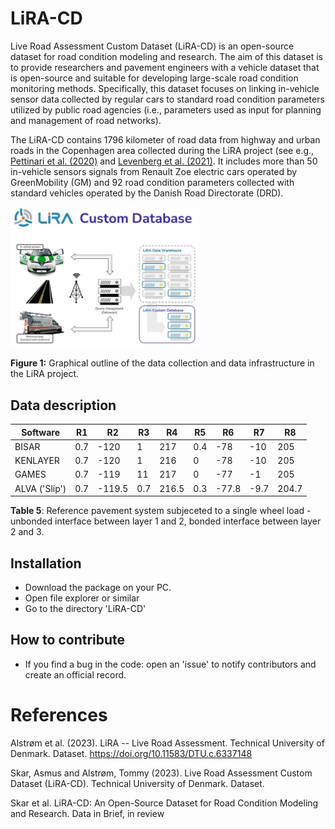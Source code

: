 # LiRA-CD
Live Road Assessment Custom Dataset (LiRA-CD) is an open-source dataset for road condition modeling and research. The aim of this dataset is to provide researchers and pavement engineers with a vehicle dataset that is open-source and suitable for developing large-scale road condition monitoring methods. Specifically, this dataset focuses on linking in-vehicle sensor data collected by regular cars to standard road condition parameters utilized by public road agencies (i.e., parameters used as input for planning and management of road networks). 

The LiRA-CD contains 1796 kilometer of road data from highway and urban roads in the Copenhagen area collected during the LiRA project (see e.g., [Pettinari et al. (2020)](https://lira-project.dk/) and [Levenberg et al. (2021)](https://doi.org/10.1177/03611981211016852). It includes more than 50 in-vehicle sensors signals from Renault Zoe electric cars operated by GreenMobility (GM) and 92 road condition parameters collected with standard vehicles operated by the Danish Road Directorate (DRD).

<div>
<img src="images/dataset_overview.jpg" width="60%">
</div>
<p>
 <b>Figure 1:</b> Graphical outline of the data collection and data infrastructure in the LiRA project. 
</p>

## Data description

| Software    |   R1    |     R2   |    R3   |    R4   |  R5   |     R6   |  R7     |    R8  |
|-------------|---------|----------|---------|---------|-------|----------|---------|--------|
| BISAR       |   0.7   |    -120  |    1    |   217   | 0.4    |   -78   |  -10    |  205 |
| KENLAYER    |   0.7   |    -120  |    1    |   216   |   0    |   -78   |  -10    |  205 |
| GAMES       |   0.7   |    -119  |   11    |   217   |   0    |   -77   |   -1    |  205 |
| ALVA ('Slip') |   0.7   |  -119.5  |  0.7    | 216.5   | 0.3    | -77.8   | -9.7    |204.7 |
<p>
<b>Table 5</b>: Reference pavement system subjeceted to a single wheel load - unbonded interface between layer 1 and 2, bonded interface between layer 2 and 3.
</p>


## Installation
* Download the package on your PC.
* Open file explorer or similar
* Go to the directory 'LiRA-CD'

## How to contribute
*	If you find a bug in the code: open an 'issue' to notify contributors and create an official record.

# References
Alstrøm et al. (2023). LiRA -- Live Road Assessment. Technical University of Denmark. Dataset. https://doi.org/10.11583/DTU.c.6337148 

Skar, Asmus and Alstrøm, Tommy (2023). Live Road Assessment Custom Dataset (LiRA-CD). Technical University of Denmark. Dataset.

Skar et al. LiRA-CD: An Open-Source Dataset for Road Condition Modeling and Research. Data in Brief, in review
